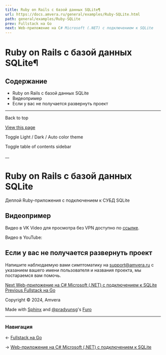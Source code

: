 ```yaml
---
title: Ruby on Rails c базой данных SQLite¶
url: https://docs.amvera.ru/general/examples/Ruby-SQLite.html
path: general/examples/Ruby-SQLite
prev: Fullstack на Go
next: Web-приложение на C# Microsoft (.NET) с подключением к SQLite
---
```


# Ruby on Rails c базой данных SQLite¶

## Содержание

- Ruby on Rails c базой данных SQLite
- Видеопример
- Если у вас не получается развернуть проект

---

Back to top

[ View this page ](<../../_sources/general/examples/Ruby-SQLite.md.txt> "View this page")

Toggle Light / Dark / Auto color theme

Toggle table of contents sidebar

__

# Ruby on Rails c базой данных SQLite

Деплой Ruby-приложения с подключением к СУБД SQLite

## Видеопример

Видео в VK Video для просмотра без VPN доступно по [ссылке](<https://vkvideo.ru/video-167699755_456239035>).

Видео в YouTube:

## Если у вас не получается развернуть проект

Напишите наблюдаемую вами симптоматику на support@amvera.ru с указанием вашего имени пользователя и названия проекта, мы постараемся вам помочь.

[ Next Web-приложение на C# Microsoft (.NET) с подключением к SQLite ](<NET-SQLite.html>) [ Previous Fullstack на Go ](<go_full.html>)

Copyright © 2024, Amvera 

Made with [Sphinx](<https://www.sphinx-doc.org/>) and [@pradyunsg](<https://pradyunsg.me>)'s [Furo](<https://github.com/pradyunsg/furo>)


---

### Навигация

← [Fullstack на Go](go_full.md)

→ [Web-приложение на C# Microsoft (.NET) с подключением к SQLite](NET-SQLite.md)
